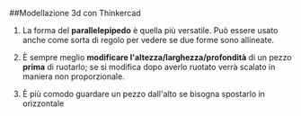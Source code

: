 ##Modellazione 3d con Thinkercad


1. La forma del <b>parallelepipedo</b> è quella più versatile.
Può essere usato anche come sorta di regolo per vedere se due forme sono allineate.

2. È sempre meglio <b>modificare l'altezza/larghezza/profondità</b> di un pezzo <b>prima</b> di ruotarlo; se si modifica dopo averlo ruotato verrà scalato in maniera non proporzionale.
3. È più comodo guardare un pezzo dall'alto se bisogna spostarlo in orizzontale 